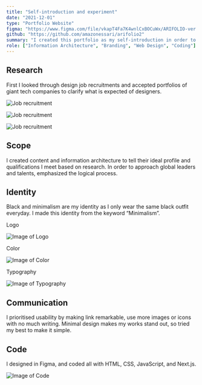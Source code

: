 ```yaml
---
title: "Self-introduction and experiment"
date: "2021-12-01"
type: "Portfolio Website"
figma: "https://www.figma.com/file/vkapT4Fa7K4wnlCxBOCuWx/ARIFOLIO-ver.2?node-id=403%3A432"
github: "https://github.com/amazonessari/arifolio2"
summary: "I created this portfolio as my self-introduction in order to connect with global leaders and talents. In this project I do everything from making contents to coding my design. This is also to experiment new design and technologies."
role: ["Information Architecture", "Branding", "Web Design", "Coding"]
---
```


## Research
First I looked through design job recruitments and accepted portfolios of giant tech companies to clarify what is expected of designers. 

![Job recruitment](/arifolio2/research_1.png)

![Job recruitment](/arifolio2/research_2.png)

![Job recruitment](/arifolio2/research_3.png)



## Scope
I created content and information architecture to tell their ideal profile and qualifications I meet based on research.
In order to approach global leaders and talents, emphasized the logical process.



## Identity
Black and minimalism are my identity as I only wear the same black outfit everyday. I made this identity from the keyword “Minimalism”.

Logo

![Image of Logo](/arifolio2/1.svg)


Color

![Image of Color](/arifolio2/2.svg)


Typography

![Image of Typography](/arifolio2/3.svg)



## Communication
I prioritised usability by making link remarkable, use more images or icons with no much writing. Minimal design makes my works stand out, so tried my best to make it simple.



## Code
I designed in Figma, and coded all with HTML, CSS, JavaScript, and Next.js.

![Image of Code](/arifolio2/code.png)